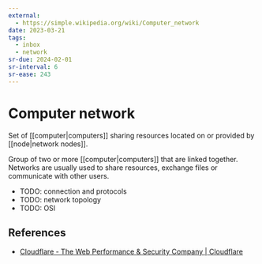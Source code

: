 ```yaml
---
external:
  - https://simple.wikipedia.org/wiki/Computer_network
date: 2023-03-21
tags:
  - inbox
  - network
sr-due: 2024-02-01
sr-interval: 6
sr-ease: 243
---
```

# Computer network
&#10;
Set of [[computer|computers]] sharing resources located on or provided by
[[node|network nodes]].

Group of two or more [[computer|computers]] that are linked together. Networks
are usually used to share resources, exchange files or communicate with other
users.

- TODO: connection and protocols
- TODO: network topology
- TODO: OSI

## References

- [Cloudflare - The Web Performance & Security Company | Cloudflare](https://www.cloudflare.com/)
